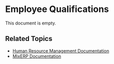 # Employee Qualifications

This document is empty.

## Related Topics
* [Human Resource Management Documentation](index.md)
* [MixERP Documentation](../index.md)
